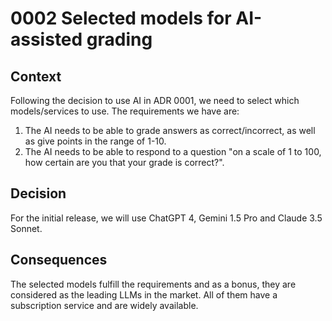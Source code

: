 # 0002 Selected models for AI-assisted grading

## Context

Following the decision to use AI in ADR 0001, we need to select which models/services to use. The requirements we have are:
1. The AI needs to be able to grade answers as correct/incorrect, as well as give points in the range of 1-10.
2. The AI needs to be able to respond to a question "on a scale of 1 to 100, how certain are you that your grade is correct?".

## Decision

For the initial release, we will use ChatGPT 4, Gemini 1.5 Pro and Claude 3.5 Sonnet.

## Consequences

The selected models fulfill the requirements and as a bonus, they are considered as the leading LLMs in the market.
All of them have a subscription service and are widely available.
